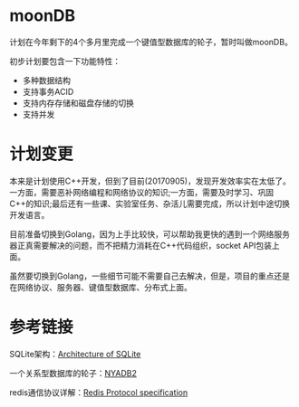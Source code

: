 # moonDB

计划在今年剩下的4个多月里完成一个键值型数据库的轮子，暂时叫做moonDB。

初步计划要包含一下功能特性：

* 多种数据结构
* 支持事务ACID
* 支持内存存储和磁盘存储的切换
* 支持并发

# 计划变更

本来是计划使用C++开发，但到了目前(20170905)，发现开发效率实在太低了。一方面，需要恶补网络编程和网络协议的知识;一方面，需要及时学习、巩固C++的知识;最后还有一些课、实验室任务、杂活儿需要完成，所以计划中途切换开发语言。

目前准备切换到Golang，因为上手比较快，可以帮助我更快的遇到一个网络服务器正真需要解决的问题，而不把精力消耗在C++代码组织，socket API包装上面。

虽然要切换到Golang，一些细节可能不需要自己去解决，但是，项目的重点还是在网络协议、服务器、键值型数据库、分布式上面。

# 参考链接

SQLite架构：[Architecture of SQLite](http://www.sqlite.org/arch.html)

一个关系型数据库的轮子：[NYADB2](https://github.com/qw4990/NYADB2)

redis通信协议详解：[Redis Protocol specification](https://redis.io/topics/protocol)